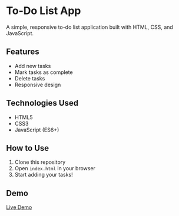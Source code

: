 # To-Do List App

A simple, responsive to-do list application built with HTML, CSS, and JavaScript.

## Features
- Add new tasks
- Mark tasks as complete
- Delete tasks
- Responsive design

## Technologies Used
- HTML5
- CSS3
- JavaScript (ES6+)

## How to Use
1. Clone this repository
2. Open `index.html` in your browser
3. Start adding your tasks!

## Demo
[Live Demo](https://yourusername.github.io/your-repo-name)